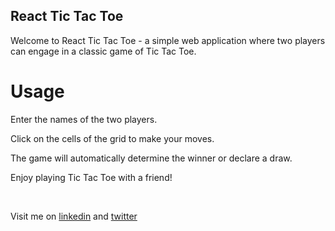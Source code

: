 ## React Tic Tac Toe

<p>Welcome to React Tic Tac Toe - a simple web application where two players can engage in a classic game of Tic Tac Toe.</p>

# Usage
<p>Enter the names of the two players.</p>
<p>Click on the cells of the grid to make your moves.</p>
<p>The game will automatically determine the winner or declare a draw.</p>
<p>Enjoy playing Tic Tac Toe with a friend!</p>

<br>
<p>Visit me on <a href='https://www.linkedin.com/in/manish-kumar-singh-12a28a190/' target='_blank'>linkedin</a> and <a href='https://twitter.com/Manish_03_Singh' target='_blank'>twitter</a></p>